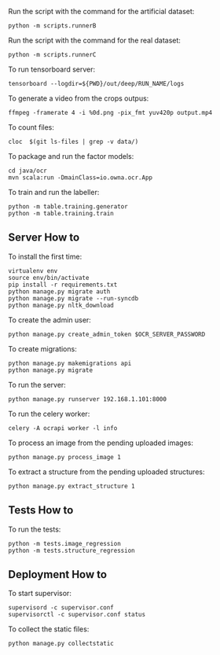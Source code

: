 Run the script with the command for the artificial dataset:

    python -m scripts.runnerB


Run the script with the command for the real dataset:

    python -m scripts.runnerC


To run tensorboard server:

    tensorboard --logdir=${PWD}/out/deep/RUN_NAME/logs


To generate a video from the crops outpus:

    ffmpeg -framerate 4 -i %0d.png -pix_fmt yuv420p output.mp4


To count files:

    cloc  $(git ls-files | grep -v data/)


To package and run the factor models:

    cd java/ocr
    mvn scala:run -DmainClass=io.owna.ocr.App


To train and run the labeller:

    python -m table.training.generator
    python -m table.training.train


Server How to
-------------

To install the first time:

    virtualenv env
    source env/bin/activate
    pip install -r requirements.txt
    python manage.py migrate auth
    python manage.py migrate --run-syncdb
    python manage.py nltk_download

To create the admin user:

    python manage.py create_admin_token $OCR_SERVER_PASSWORD

To create migrations:

    python manage.py makemigrations api
    python manage.py migrate


To run the server:

    python manage.py runserver 192.168.1.101:8000


To run the celery worker:

    celery -A ocrapi worker -l info


To process an image from the pending uploaded images:

    python manage.py process_image 1

To extract a structure from the pending uploaded structures:

    python manage.py extract_structure 1


Tests How to
------------

To run the tests:

    python -m tests.image_regression
    python -m tests.structure_regression


Deployment How to
-----------------

To start supervisor:

    supervisord -c supervisor.conf
    supervisorctl -c supervisor.conf status

To collect the static files:

    python manage.py collectstatic
